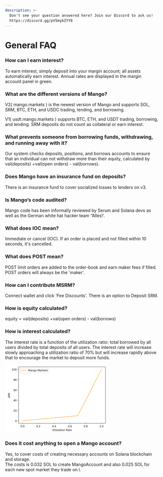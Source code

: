 ```yaml
---
description: >-
  Don't see your question answered here? Join our Discord to ask us!
  https://discord.gg/pV5mybZYY8
---
```


# General FAQ

### **How can I earn interest?**

To earn interest, simply deposit into your margin account; all assets automatically earn interest. Annual rates are displayed in the margin account panel in green.&#x20;

### **What are the different versions of Mango?**&#x20;

V2( mango.markets ) is the newest version of Mango and supports SOL, SRM, BTC, ETH, and USDC trading, lending, and borrowing.

V1( usdt.mango.markets ) supports BTC, ETH, and USDT trading, borrowing, and lending. SRM deposits do not count as collateral or earn interest. &#x20;

### **What prevents someone from borrowing funds, withdrawing, and running away with it?**

Our system checks deposits, positions, and borrows accounts to ensure that an individual can not withdraw more than their equity, calculated by val(deposits) +val(open orders) - val(borrows).

### **Does Mango have an insurance fund on deposits?**

There is an insurance fund to cover socialized losses to lenders on v3.&#x20;

### **Is Mango’s code audited?**

Mango code has been informally reviewed by Serum and Solana devs as well as the German white hat hacker team “Alles!’.

### **What does IOC mean?**

&#x20;Immediate or cancel (IOC). If an order is placed and not filled within 10 seconds, it's cancelled.

### **What does POST mean?**

POST limit orders are added to the order-book and earn maker fees if filled. POST orders will always be the 'maker'.

### **How can I contribute MSRM?**

Connect wallet and click 'Fee Discounts'. There is an option to Deposit SRM.

### **How is equity calculated?**

equity = val(deposits) +val(open orders) - val(borrows)

### **How is interest calculated?**

The interest rate is a function of the utilization ratio: total borrowed by all users divided by total deposits of all users. The interest rate will increase slowly approaching a utilization ratio of 70% but will increase rapidly above that to encourage the market to deposit more funds.

![](../.gitbook/assets/work.png)

### Does it cost anything to open a Mango account?&#x20;

Yes, to cover costs of creating necessary accounts on Solana blockchain and storage. \
The costs is 0.032 SOL to create MangoAccount and also 0.025 SOL for each new spot market they trade on.\
